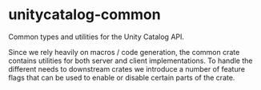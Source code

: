 # unitycatalog-common

Common types and utilities for the Unity Catalog API.

Since we rely heavily on macros / code generation, the common crate contains
utilities for both server and client implementations. To handle the different
needs to downstream crates we introduce a number of feature flags that can be
used to enable or disable certain parts of the crate.